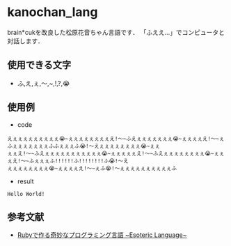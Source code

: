 # kanochan_lang
brain*cukを改良した松原花音ちゃん言語です．
「ふええ...」でコンピュータと対話します．

## 使用できる文字
- ふ,え,ぇ,〜,~,!,?,😭

## 使用例
- code
```
えぇぇぇぇぇぇぇぇぇ😭~ぇぇぇぇぇぇぇぇえ!〜~ふえぇぇぇぇぇぇぇ😭~ぇぇぇぇえ!〜~ぇふぇぇぇぇぇぇぇふふぇぇぇふ😭!〜えぇぇぇぇぇぇぇぇ😭~ぇぇ
ぇぇえ!〜~ふえぇぇぇぇぇぇぇぇぇぇぇ😭~ぇぇぇぇぇえ!〜~ふえぇぇぇぇぇぇぇぇ😭~ぇぇぇえ!〜~ふぇぇぇふ!!!!!!ふ!!!!!!!!ふ😭!〜え
ぇぇぇぇぇぇぇぇ😭~ぇぇぇぇえ!〜~ぇふ😭!〜ぇぇぇぇぇぇぇぇぇぇふ
```
- result
```
Hello World! 
```

## 参考文献
- [Rubyで作る奇妙なプログラミング言語 \~Esoteric Language\~](https://www.amazon.co.jp/Ruby%E3%81%A7%E4%BD%9C%E3%82%8B%E5%A5%87%E5%A6%99%E3%81%AA%E3%83%97%E3%83%AD%E3%82%B0%E3%83%A9%E3%83%9F%E3%83%B3%E3%82%B0%E8%A8%80%E8%AA%9E-Esoteric-Language-%E5%8E%9F-%E6%82%A0/dp/4839927847)
